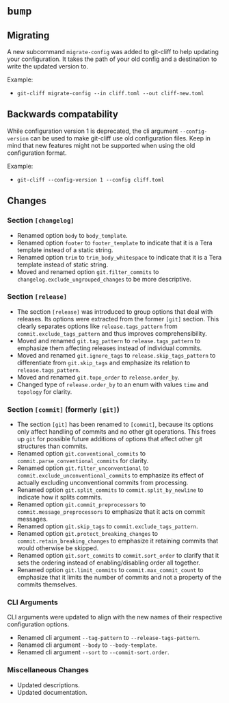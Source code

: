 # `bump`

## Migrating
A new subcommand `migrate-config` was added to git-cliff to help updating your configuration. It takes the path of your old config and a destination to write the updated version to.

Example:

- `git-cliff migrate-config --in cliff.toml --out cliff-new.toml`

## Backwards compatability
While configuration version 1 is deprecated, the cli argument `--config-version` can be used to make git-cliff use old configuration files. Keep in mind that new features might not be supported when using the old configuration format.

Example:

- `git-cliff --config-version 1 --config cliff.toml`

## Changes

### Section `[changelog]`
- Renamed option `body` to `body_template`.
- Renamed option `footer` to `footer_template` to indicate that it is a Tera template instead of a static string.
- Renamed option `trim` to `trim_body_whitespace` to indicate that it is a Tera template instead of static string.
- Moved and renamed option `git.filter_commits` to `changelog.exclude_ungrouped_changes` to be more descriptive.

### Section `[release]`
- The section `[release]` was introduced to group options that deal with releases. Its options were extracted from the former `[git]` section. This clearly separates options like `release.tags_pattern` from `commit.exclude_tags_pattern` and thus improves comprehensibility.
- Moved and renamed `git.tag_pattern` to `release.tags_pattern` to emphasize them affecting releases instead of individual commits.
- Moved and renamed `git.ignore_tags` to `release.skip_tags_pattern` to differentiate from `git.skip_tags` and emphasize its relation to `release.tags_pattern`.
- Moved and renamed `git.topo_order` to `release.order_by`.
- Changed type of `release.order_by` to an enum with values `time` and `topology` for clarity.

### Section `[commit]` (formerly `[git]`)
- The section `[git]` has been renamed to `[commit]`, because its options only affect handling of commits and no other git operations. This frees up `git` for possible future additions of options that affect other git structures than commits.
- Renamed option `git.conventional_commits` to `commit.parse_conventional_commits` for clarity.
- Renamed option `git.filter_unconventional` to `commit.exclude_unconventional_commits` to emphasize its effect of actually excluding unconventional commits from processing.
- Renamed option `git.split_commits` to `commit.split_by_newline` to indicate how it splits commits.
- Renamed option `git.commit_preprocessors` to `commit.message_preprocessors` to emphasize that it acts on commit messages.
- Renamed option `git.skip_tags` to `commit.exclude_tags_pattern`.
- Renamed option `git.protect_breaking_changes` to `commit.retain_breaking_changes` to emphasize it retaining commits that would otherwise be skipped.
- Renamed option `git.sort_commits` to `commit.sort_order` to clarify that it sets the ordering instead of enabling/disabling order all together.
- Renamed option `git.limit_commits` to `commit.max_commit_count` to emphasize that it limits the number of commits and not a property of the commits themselves.

### CLI Arguments
CLI arguments were updated to align with the new names of their respective configuration options.
- Renamed cli argument `--tag-pattern` to `--release-tags-pattern`.
- Renamed cli argument `--body` to `--body-template`.
- Renamed cli argument `--sort` to `--commit-sort.order`.

### Miscellaneous Changes
- Updated descriptions.
- Updated documentation.
